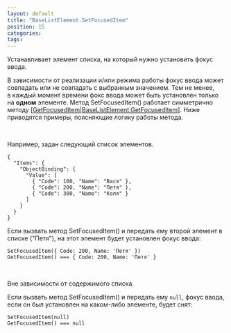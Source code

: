 ```yaml
---
layout: default
title: "BaseListElement.SetFocusedItem"
position: 15
categories: 
tags: 
---
```


Устанавливает элемент списка, на который нужно установить фокус ввода.

В зависимости от реализации и/или режима работы фокус ввода может совпадать или не совпадать с выбранным значением. Тем не менее, в каждый момент времени фокс ввода может быть установлен только на **одном** элементе. Метод SetFocusedItem() работает симметрично методу [[GetFocusedItem|BaseListElement.GetFocusedItem]](). Ниже приводятся примеры, поясняющие логику работы метода.

   

Например, задан следующий список элементов.

```
{
  "Items": {
    "ObjectBinding": {
      "Value": [
        { "Code": 100, "Name": "Вася" },
        { "Code": 200, "Name": "Петя" },
        { "Code": 300, "Name": "Коля" }
      ]
    }
  }
}
```

Если вызвать метод SetFocusedItem() и передать ему второй элемент в списке ("Петя"), на этот элемент будет установлен фокус ввода:

```
SetFocusedItem({ Code: 200, Name: 'Петя' })
GetFocusedItem() === { Code: 200, Name: 'Петя' }
```

   

Вне зависимости от содержимого списка.

Если вызвать метод SetFocusedItem() и передать ему `null`, фокус ввода, если он был установлен на каком-либо элементе, будет снят:

```
SetFocusedItem(null)
GetFocusedItem() === null
```

   

 

